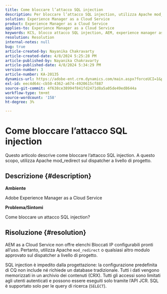 ```yaml
---
title: Come bloccare l’attacco SQL injection
description: Per bloccare l’attacco SQL injection, utilizza Apache mod_redirect sul dispatcher a livello di progetto.
solution: Experience Manager as a Cloud Service
product: Experience Manager as a Cloud Service
applies-to: Experience Manager as a Cloud Service
keywords: KCS, blocco attacco SQL injection, AEM, experience manager as a Cloud Service
resolution: Resolution
internal-notes: null
bug: true
article-created-by: Nayanika Chakravarty
article-created-date: 4/8/2024 5:25:28 PM
article-published-by: Nayanika Chakravarty
article-published-date: 4/8/2024 5:34:29 PM
version-number: 3
article-number: KA-20135
dynamics-url: https://adobe-ent.crm.dynamics.com/main.aspx?forceUCI=1&pagetype=entityrecord&etn=knowledgearticle&id=5c07fdf9-ccf5-ee11-a1fe-6045bd006295
exl-id: eec4d64c-cb50-4362-a674-4920615cf887
source-git-commit: 4f638ce38994f841fd2471d8a5a05de49ed8644a
workflow-type: tm+mt
source-wordcount: '158'
ht-degree: 3%

---
```


# Come bloccare l’attacco SQL injection


Questo articolo descrive come bloccare l’attacco SQL injection. A questo scopo, utilizza Apache mod_redirect sul dispatcher a livello di progetto.

## Descrizione {#description}


<b>Ambiente</b>

Adobe Experience Manager as a Cloud Service

<b>Problema/Sintomi</b>

Come bloccare un attacco SQL injection?


## Risoluzione {#resolution}


AEM as a Cloud Service non offre elenchi Bloccati IP configurabili pronti all’uso. Pertanto, utilizza Apache `mod_redirect` o qualsiasi altro modulo approvato sul dispatcher a livello di progetto.

SQL injection è impedito dalla progettazione: la configurazione predefinita di CQ non include né richiede un database tradizionale. Tutti i dati vengono memorizzati in un archivio dei contenuti (CRX). Tutti gli accessi sono limitati agli utenti autenticati e possono essere eseguiti solo tramite l’API JCR. SQL è supportato solo per le query di ricerca (`SELECT`).
